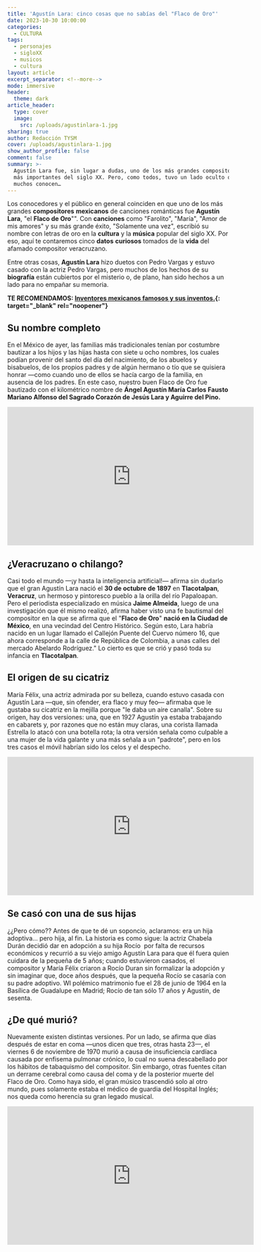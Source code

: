 ```yaml
---
title: 'Agustín Lara: cinco cosas que no sabías del "Flaco de Oro"'
date: 2023-10-30 10:00:00
categories:
  - CULTURA
tags:
  - personajes
  - sigloXX
  - musicos
  - cultura
layout: article
excerpt_separator: <!--more-->
mode: immersive
header:
  theme: dark
article_header:
  type: cover
  image:
    src: /uploads/agustinlara-1.jpg
sharing: true
author: Redacción TYSM
cover: /uploads/agustinlara-1.jpg
show_author_profile: false
comment: false
summary: >-
  Agustín Lara fue, sin lugar a dudas, uno de los más grandes compositores de
  más importantes del siglo XX. Pero, como todos, tuvo un lado oculto que no
  muchos conocen…
---
```

Los conocedores y el público en general coinciden en que uno de los más grandes **compositores** **mexicanos** de canciones románticas fue **Agustín Lara**, "el **Flaco de Oro**"". Con **canciones** como "Farolito", "María", "Amor de mis amores" y su más grande éxito, "Solamente una vez", escribió su nombre con letras de oro en la **cultura** y la **música** popular del siglo XX. Por eso, aquí te contaremos cinco **datos** **curiosos**&nbsp;tomados de la **vida** del afamado compositor veracruzano.

Entre otras cosas, **Agustín Lara** hizo duetos con Pedro Vargas y estuvo casado con la actriz Pedro Vargas, pero muchos de los hechos de su **biografía** están cubiertos por el misterio o, de plano, han sido hechos a un lado para no empañar su memoria.

**TE RECOMENDAMOS: [Inventores mexicanos famosos y sus inventos.](https://blog.tonoysumariachi.com/cultura/2022/04/25/inventores-mexicanos-famosos-y-sus-inventos.html){: target="_blank" rel="noopener"}**

## Su nombre completo

En el México de ayer, las familias más tradicionales tenían por costumbre bautizar a los hijos y las hijas hasta con siete u ocho nombres, los cuales podían provenir del santo del día del nacimiento, de los abuelos y bisabuelos, de los propios padres y de algún hermano o tío que se quisiera honrar —como cuando uno de ellos se hacía cargo de la familia, en ausencia de los padres. En este caso, nuestro buen Flaco de Oro fue bautizado con el kilométrico nombre de&nbsp;**Ángel Agustín María Carlos Fausto Mariano Alfonso del Sagrado Corazón de Jesús Lara y Aguirre del Pino.**

<iframe width="560" height="315" src="https://www.youtube.com/embed/kRDbkEHnJ5A?si=9sS4j-Csx9wiTtY4" title="YouTube video player" frameborder="0" allow="accelerometer; autoplay; clipboard-write; encrypted-media; gyroscope; picture-in-picture; web-share" allowfullscreen=""></iframe>

## ¿Veracruzano o chilango?

Casi todo el mundo —¡y hasta la inteligencia artificial!— afirma sin dudarlo que el gran Agustín Lara nació el **30 de octubre de 1897** en **Tlacotalpan**, **Veracruz**, un hermoso y pintoresco pueblo a la orilla del río Papaloapan. Pero el periodista especializado en música **Jaime Almeida**, luego de una investigación que él mismo realizó, afirma haber visto una fe bautismal del compositor en la que se afirma que el "**Flaco de Oro**" **nació en la Ciudad de México**, en una vecindad del Centro Histórico. Según esto, Lara habría nacido en un lugar llamado el Callejón Puente del Cuervo número 16, que ahora corresponde a la calle de República de Colombia, a unas calles del mercado Abelardo Rodríguez." Lo cierto es que se crió y pasó toda su infancia en **Tlacotalpan**.

## El origen de su cicatriz

María Félix, una actriz admirada por su belleza, cuando estuvo casada con Agustín Lara —que, sin ofender, era flaco y muy feo— afirmaba que le gustaba su cicatriz en la mejilla porque "le daba un aire canalla". Sobre su origen, hay dos versiones: una, que en 1927 Agustín ya estaba trabajando en cabarets y, por razones que no están muy claras, una corista llamada Estrella lo atacó con una botella rota; la otra versión señala como culpable a una mujer de la vida galante y una más señala a un "padrote", pero en los tres casos el móvil habrían sido los celos y el despecho.

<iframe width="560" height="315" src="https://www.youtube.com/embed/wXmKxyfnvvU?si=oTlwmqChrsSNxBki&amp;start=55" title="YouTube video player" frameborder="0" allow="accelerometer; autoplay; clipboard-write; encrypted-media; gyroscope; picture-in-picture; web-share" allowfullscreen=""></iframe>

## Se casó con una de sus hijas

¿¿Pero cómo?? Antes de que te dé un soponcio, aclaramos: era un hija adoptiva… pero hija, al fin. La historia es como sigue: la actriz Chabela Durán decidió dar en adopción a su hija Rocío&nbsp; por falta de recursos económicos y recurrió a su viejo amigo Agustín Lara para que él fuera quien cuidara de la pequeña de 5 años; cuando estuvieron casados, el compositor y María Félix criaron a Rocío Duran sin formalizar la adopción y sin imaginar que, doce años después, que la pequeña Rocío se casaría con su padre adoptivo. Wl polémico matrimonio fue el 28 de junio de 1964 en la Basílica de Guadalupe en Madrid; Rocío de tan sólo 17 años y Agustín, de sesenta.

## ¿De qué murió?

Nuevamente existen distintas versiones. Por un lado, se afirma que días después de estar en coma —unos dicen que tres, otras hasta 23—, el viernes 6 de noviembre de 1970 murió a causa de insuficiencia cardíaca causada por enfisema pulmonar crónico, lo cual no suena descabellado por los hábitos de tabaquismo del compositor. Sin embargo, otras fuentes citan un derrame cerebral como causa del coma y de la posterior muerte del Flaco de Oro. Como haya sido, el gran músico trascendió solo al otro mundo, pues solamente estaba el médico de guardia del Hospital Inglés; nos queda como herencia su gran legado musical.

<iframe width="560" height="315" src="https://www.youtube.com/embed/XWOhWvltPSA?si=mZ3zlx5Ki6Uyn8KV&amp;start=55" title="YouTube video player" frameborder="0" allow="accelerometer; autoplay; clipboard-write; encrypted-media; gyroscope; picture-in-picture; web-share" allowfullscreen></iframe>